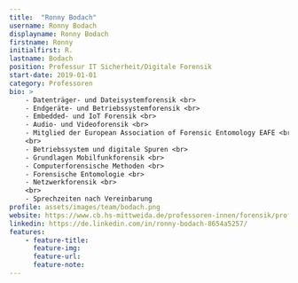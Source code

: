 ```yaml
---
title:  "Ronny Bodach"
username: Ronny Bodach
displayname: Ronny Bodach
firstname: Ronny
initialfirst: R.
lastname: Bodach
position: Professur IT Sicherheit/Digitale Forensik
start-date: 2019-01-01
category: Professoren 
bio: > 
    - Datenträger- und Dateisystemforensik <br>
    - Endgeräte- und Betriebssystemforensik <br>
    - Embedded- und IoT Forensik <br>
    - Audio- und Videoforensik <br>
    - Mitglied der European Association of Forensic Entomology EAFE <br>
    <br>
    - Betriebssystem und digitale Spuren <br>
    - Grundlagen Mobilfunkforensik <br>
    - Computerforensische Methoden <br>
    - Forensische Entomologie <br>
    - Netzwerkforensik <br>
    <br>
    - Sprechzeiten nach Vereinbarung
profile: assets/images/team/bodach.png
website: https://www.cb.hs-mittweida.de/professoren-innen/forensik/prof-bodach/
linkedin: https://de.linkedin.com/in/ronny-bodach-8654a5257/
features:
    - feature-title: 
      feature-img: 
      feature-url: 
      feature-note: 
---
```

